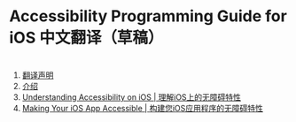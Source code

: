 ﻿# Accessibility Programming Guide for iOS 中文翻译（草稿）
# 


###
1. [翻译声明](http://informationaccessibilityassociation.github.io/iosguideline_ENandCh/declaration.htm)
1. [介绍](http://informationaccessibilityassociation.github.io/iosguideline_ENandCh/Introduction.htm)
2. [Understanding Accessibility on iOS | 理解iOS上的无障碍特性](http://informationaccessibilityassociation.github.io/iosguideline_ENandCh/Understanding_Accessibility_on_iOS.htm)
3. [Making Your iOS App Accessible | 构建您iOS应用程序的无障碍特性](http://informationaccessibilityassociation.github.io/iosguideline_ENandCh/Making_Your_iOS_App_Accessible.htm)
